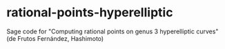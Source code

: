 # rational-points-hyperelliptic
Sage code for "Computing rational points on genus 3 hyperelliptic curves" (de Frutos Fernández, Hashimoto)
